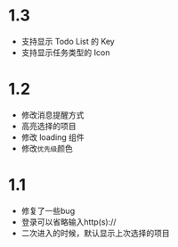 # 1.3
- 支持显示 Todo List 的 Key
- 支持显示任务类型的 Icon


# 1.2
- 修改消息提醒方式
- 高亮选择的项目
- 修改 loading 组件
- 修改`优先级`颜色


# 1.1
- 修复了一些bug
- 登录可以省略输入http(s)://
- 二次进入的时候，默认显示上次选择的项目